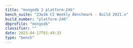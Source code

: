 ```yaml
---
title: "mongodb 2 platform-246"
bench_suite: "23w16 CI Weekly Benchmark - Build 2021.x"
build_number: "platform-246"
dbprofile: "mongodb"
classifier: ""
date: 2023-04-17T01:49:33
type: "bench"
---
```

